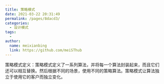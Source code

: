 ```yaml
---
title: 策略模式
date: 2021-03-22 20:31:49
permalink: /pages/8dacd3/
categories:
  - 设计模式
tags:
  - 
author: 
  name: meixianbing
  link: https://github.com/meiSThub
---
```

策略模式定义：策略模式定义了一系列算法，并将每一个算法封装起来，而且它们还可以相互替换。然后根据不同的场景，使用不同的策略算法。策略模式让算法独立于使用它的客户而独立变化。